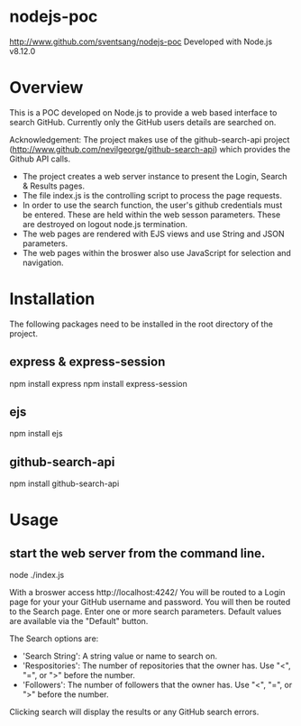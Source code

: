 # nodejs-poc
http://www.github.com/sventsang/nodejs-poc
Developed with Node.js v8.12.0


# Overview
This is a POC developed on Node.js to provide a web based interface to search GitHub. Currently only the GitHub users details are searched on. 

Acknowledgement: The project makes use of the github-search-api project (http://www.github.com/nevilgeorge/github-search-api) which provides the Github API calls. 

* The project creates a web server instance to present the Login, Search & Results pages.
* The file index.js is the controlling script to process the page requests.
* In order to use the search function, the user's github credentials must be entered. These are held within the web sesson parameters. These are destroyed on logout node.js termination.
* The web pages are rendered with EJS views and use String and JSON parameters.
* The web pages within the broswer also use JavaScript for selection and navigation.



# Installation
The following packages need to be installed in the root directory of the project.

## express & express-session
npm install express
npm install express-session

## ejs
npm install ejs

## github-search-api
npm install github-search-api





# Usage

## start the web server from the command line.
node ./index.js


With a broswer access http://localhost:4242/ You will be routed to a Login page for your your GitHub username and password. You will then be routed to the Search page. Enter one or more search parameters. Default values are available via the "Default" button.

The Search options are:

* 'Search String': A string value or name to search on.
* 'Respositories': The number of repositories that the owner has. Use "<", "=", or ">" before the number.
* 'Followers': The number of followers that the owner has. Use "<", "=", or ">" before the number.
	
Clicking search will display the results or any GitHub search errors. 



